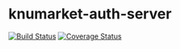# knumarket-auth-server
[![Build Status](https://app.travis-ci.com/JuyeopJang/knumarket-auth-server.svg?token=z8DU5jHwLAHMzncadFSx&branch=main)](https://app.travis-ci.com/JuyeopJang/knumarket-auth-server)
[![Coverage Status](https://coveralls.io/repos/github/JuyeopJang/knumarket-auth-server/badge.svg?branch=main)](https://coveralls.io/github/JuyeopJang/knumarket-auth-server?branch=main)
